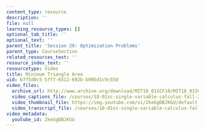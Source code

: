 ```yaml
---
content_type: resource
description: ''
file: null
learning_resource_types: []
optional_tab_title: ''
optional_text: ''
parent_title: 'Session 29: Optimization Problems'
parent_type: CourseSection
related_resources_text: ''
resource_index_text: ''
resourcetype: Video
title: Minimum Triangle Area
uid: b7f5d0c5-5ff7-6512-692b-b905d1c9c55d
video_files:
  archive_url: http://www.archive.org/download/MIT18_01SCF10/MIT18_01SCF10Rec_21_300k.mp4
  video_captions_file: /courses/18-01sc-single-variable-calculus-fall-2010/7a7c5f78e7d25206ada84639aa42835a_2keGgDBJKGU.vtt
  video_thumbnail_file: https://img.youtube.com/vi/2keGgDBJKGU/default.jpg
  video_transcript_file: /courses/18-01sc-single-variable-calculus-fall-2010/21de0780b261063dfd60f253ee6b7dfd_2keGgDBJKGU.pdf
video_metadata:
  youtube_id: 2keGgDBJKGU
---
```

